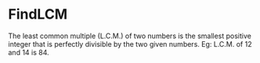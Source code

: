 # FindLCM
The least common multiple (L.C.M.) of two numbers is the smallest positive integer that is perfectly divisible by the two given numbers.
Eg: 
L.C.M. of 12 and 14 is 84.
